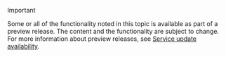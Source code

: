 > [!IMPORTANT]
> Some or all of the functionality noted in this topic is available as part of a preview release. The content and the functionality are subject to change. For more information about preview releases, see [Service update availability](../../get-started/public-preview-releases.md).
